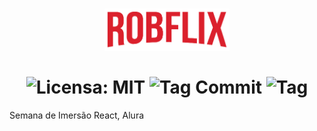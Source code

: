<h1 align="center">
  <img src="https://github.com/rob-ec/robflix/blob/master/src/assets/img/logo.png" width="200px"><br/><br/>
  <img src="https://img.shields.io/github/license/rob-ec/robflix?style=flat-square" alt="Licensa: MIT"/>
  <img src="https://img.shields.io/github/last-commit/rob-ec/robflix?style=flat-square" alt="Tag Commit"/>
  <img src="https://img.shields.io/github/v/tag/rob-ec/robflix?style=flat-square" alt="Tag"/>
</h1>
<p>Semana de Imersão React, Alura</p>

